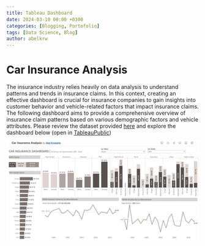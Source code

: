 ```yaml
---
title: Tableau Dashboard
date: 2024-03-10 00:00 +0300
categories: [Blogging, Portofolio]
tags: [Data Science, Blog]
author: abelkrw
---
```


# Car Insurance Analysis

The insurance industry relies heavily on data analysis to understand patterns and trends in insurance claims. In this 
context, creating an effective dashboard is crucial for insurance companies to gain insights into customer behavior and 
vehicle-related factors that impact insurance claims. The following dashboard aims to provide a comprehensive overview 
of insurance claim patterns based on various demographic factors and vehicle attributes. Please review the dataset 
provided [here](https://onyxdata.ck.page/8cbde7b71b) and explore the dashboard below (open in [TableauPublic](https://public.tableau.com/app/profile/abel.kristanto/viz/CarInsuranceAnalysis_17100849784940/Dashboard1?publish=yes))

<img src="../assets/img/additional/cia.png" alt="Car Insurance Analysis">

